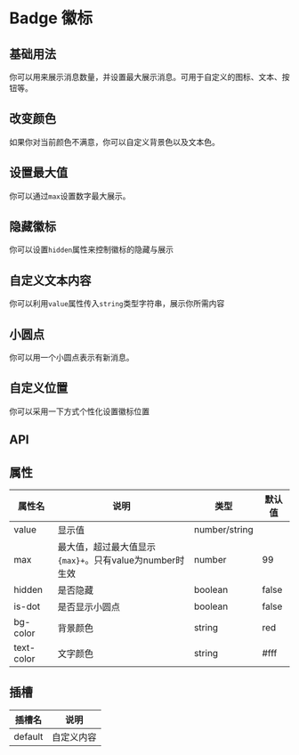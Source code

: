 # Badge 徽标

## 基础用法

你可以用来展示消息数量，并设置最大展示消息。可用于自定义的图标、文本、按钮等。
<demo src="../../demos/badge/basic.vue"></demo>

## 改变颜色

如果你对当前颜色不满意，你可以自定义背景色以及文本色。
<demo src="../../demos/badge/diy-color.vue"></demo>

## 设置最大值

你可以通过`max`设置数字最大展示。
<demo src="../../demos/badge/max-num.vue"></demo>

## 隐藏徽标

你可以设置`hidden`属性来控制徽标的隐藏与展示
<demo src="../../demos/badge/hidden.vue"></demo>

## 自定义文本内容

你可以利用`value`属性传入`string`类型字符串，展示你所需内容
<demo src="../../demos/badge/content.vue"></demo>

## 小圆点

你可以用一个小圆点表示有新消息。
<demo src="../../demos/badge/dot.vue"></demo>

## 自定义位置

你可以采用一下方式个性化设置徽标位置
<demo src="../../demos/badge/diy-pos.vue"></demo>

## API

## 属性

| 属性名     | 说明                                                    | 类型          | 默认值 |
| ---------- | ------------------------------------------------------- | ------------- | ------ |
| value      | 显示值                                                  | number/string |        |
| max        | 最大值，超过最大值显示`{max}+`。只有value为number时生效 | number        | 99     |
| hidden     | 是否隐藏                                                | boolean       | false  |
| is-dot     | 是否显示小圆点                                          | boolean       | false  |
| bg-color   | 背景颜色                                                | string        | red    |
| text-color | 文字颜色                                                | string        | #fff   |

## 插槽

| 插槽名  | 说明       |
| ------- | ---------- |
| default | 自定义内容 |
